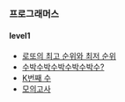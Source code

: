 ### 프로그래머스

#### level1
- [로또의 최고 순위와 최저 순위](level1/20220103.js)
- [수박수박수박수박수박수?](level1/20220104.js)
- [K번째 수](level1/20220105.js)
- [모의고사](level1/20220106.js)
